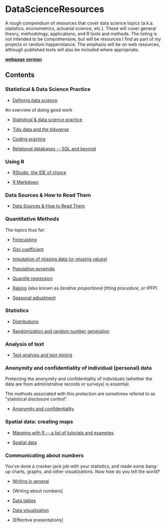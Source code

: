 # DataScienceResources

A rough compendium of resources that cover data science topics (a.k.a. statistics, econometrics, actuarial science, etc.). These will cover general theory, methodology, applications, and R tools and methods. The listing is not intended to be comprehensive, but will be resources I find as part of my projects or random happenstance. The emphasis will be on web resources, although published texts will also be included where appropriate.

**[webpage version](http://monkmanmh.github.io/DataScienceResources/)**

## Contents

### Statistical & Data Science Practice

* [Defining data science](docs/DataScience.md)

An overview of doing good work

* [Statistical & data science practice](docs/StatisticalPractice.md)

* [Tidy data and the tidyverse](docs/TidyData.md)

* [Coding practice](docs/CodingPractice.md)

* [Relational databases -- SQL and beyond](docs/RelationalDatabases.md)


### Using R

* [RStudio, the IDE of choice](docs/RStudio.md)

* [R Markdown](docs/RMarkdown.md)


### Data Sources & How to Read Them

* [Data Sources & How to Read Them](docs/DataSources.md)


### Quantitative Methods

The topics thus far:

* [Forecasting](docs/Forecasting.md)

* [Gini coefficient](docs/GiniCoefficient.md)

* [Imputation of missing data (or missing values)](docs/MissingValue-Imputation.md)

* [Population pyramids](docs/PopulationPyramids.md)

* [Quantile regression](docs/QuantileRegression.md)

* [Raking](docs/Raking.md) (also known as _iterative proportional fitting procedure_, or IPFP)

* [Seasonal adjustment](docs/SeasonalAdjustment.md)
 

### Statistics

* [Distributions](docs/Distributions.md)

* [Randomization and random number generation](docs/Random.md)

### Analysis of text

* [Text analysis and text mining](docs/TextAnalysis.md)





### Anonymity and confidentiality of individual (personal) data

Protecting the anonymity and confidentiality of individuals (whether the data are from administrative records or surveys) is essential.

The methods associated with this protection are sometimes refered to as "statistical disclosure control".

* [Anonymity and confidentiality](docs/Anonymity_Confidentiality.md)


### Spatial data: creating maps

* [Mapping with R -- a list of tutorials and examples](docs/http://spatial.ly/r/)

* [Spatial data](docs/SpatialData.md)


### Communicating about numbers

You've done a cracker-jack job with your statistics, and made some bang-up charts, graphs, and other visualizations. Now how do you tell the world? 

* [Writing in general](docs/Writing.md)

* [Writing about numbers]

* [Data tables](docs/Data_Tables.md)

* [Data visualization](docs/Data_Visualization.md)

* [Effective presentations]


